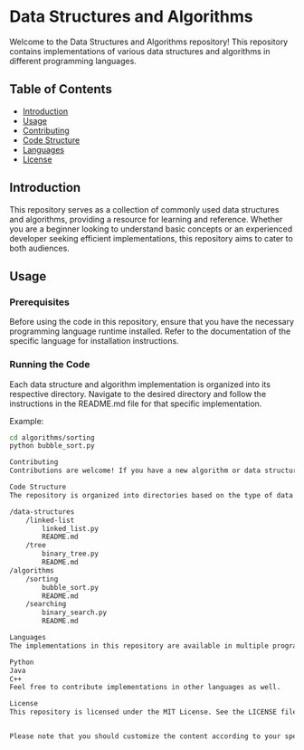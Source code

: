 # Data Structures and Algorithms

Welcome to the Data Structures and Algorithms repository! This repository contains implementations of various data structures and algorithms in different programming languages.

## Table of Contents

- [Introduction](#introduction)
- [Usage](#usage)
- [Contributing](#contributing)
- [Code Structure](#code-structure)
- [Languages](#languages)
- [License](#license)

## Introduction

This repository serves as a collection of commonly used data structures and algorithms, providing a resource for learning and reference. Whether you are a beginner looking to understand basic concepts or an experienced developer seeking efficient implementations, this repository aims to cater to both audiences.

## Usage

### Prerequisites

Before using the code in this repository, ensure that you have the necessary programming language runtime installed. Refer to the documentation of the specific language for installation instructions.

### Running the Code

Each data structure and algorithm implementation is organized into its respective directory. Navigate to the desired directory and follow the instructions in the README.md file for that specific implementation.

Example:

```bash
cd algorithms/sorting
python bubble_sort.py

Contributing
Contributions are welcome! If you have a new algorithm or data structure to add, or if you find a bug in an existing implementation, please follow the contribution guidelines.

Code Structure
The repository is organized into directories based on the type of data structure or algorithm. Each directory contains the source code file(s) and a README.md file with relevant information about the implementation.

/data-structures
    /linked-list
        linked_list.py
        README.md
    /tree
        binary_tree.py
        README.md
/algorithms
    /sorting
        bubble_sort.py
        README.md
    /searching
        binary_search.py
        README.md

Languages
The implementations in this repository are available in multiple programming languages, including:

Python
Java
C++
Feel free to contribute implementations in other languages as well.

License
This repository is licensed under the MIT License. See the LICENSE file for details.


Please note that you should customize the content according to your specific requirements and replace placeholder details with your actual information.

